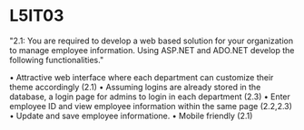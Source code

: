 # L5IT03

"2.1: You are required to develop a web based solution for your organization to manage employee information. Using ASP.NET and ADO.NET develop the following functionalities."

•	Attractive web interface where each department can customize their theme accordingly (2.1)
•	Assuming logins are already stored in the database, a login page for admins to login in each department (2.3)
•	Enter employee ID and view employee information within the same page (2.2,2.3)
•	Update and save employee informatione.
•	Mobile friendly (2.1)
